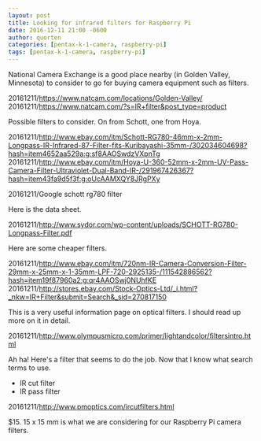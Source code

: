 ```yaml
---
layout: post
title: Looking for infrared filters for Raspberry Pi
date: 2016-12-11 21:00 -0600
author: quorten
categories: [pentax-k-1-camera, raspberry-pi]
tags: [pentax-k-1-camera, raspberry-pi]
---
```


National Camera Exchange is a good place nearby (in Golden Valley,
Minnesota) to consider to go for buying camera equipment such as
filters.

20161211/https://www.natcam.com/locations/Golden-Valley/  
20161211/https://www.natcam.com/?s=IR+filter&post_type=product

Possible filters to consider.  On from Schott, one from Hoya.

20161211/http://www.ebay.com/itm/Schott-RG780-46mm-x-2mm-Longpass-IR-Infrared-87-Filter-fits-Kuribayashi-35mm-/302034604698?hash=item4652aa529a:g:sf8AAOSwdzVXpnTg  
20161211/http://www.ebay.com/itm/Hoya-U-360-52mm-x-2mm-UV-Pass-Camera-Filter-Ultraviolet-Dual-Band-IR-/291967426367?hash=item43fa9d5f3f:g:oUcAAMXQY8JRgPXy

20161211/Google schott rg780 filter

Here is the data sheet.

20161211/http://www.sydor.com/wp-content/uploads/SCHOTT-RG780-Longpass-Filter.pdf

Here are some cheaper filters.

20161211/http://www.ebay.com/itm/720nm-IR-Camera-Conversion-Filter-29mm-x-25mm-x-1-35mm-LPF-720-2925135-/111542886562?hash=item19f87960a2:g:qr4AAOSwj0NUhfKE  
20161211/http://stores.ebay.com/Stock-Optics-Ltd/_i.html?_nkw=IR+Filter&submit=Search&_sid=270817150

<!-- more -->

This is a very useful information page on optical filters.  I should
read up more on it in detail.

20161211/http://www.olympusmicro.com/primer/lightandcolor/filtersintro.html

Ah ha!  Here's a filter that seems to do the job.  Now that I know
what search terms to use.

* IR cut filter
* IR pass filter

20161211/http://www.pmoptics.com/ircutfilters.html

$15. 15 x 15 mm is what we are considering for our Raspberry Pi camera
filters.
